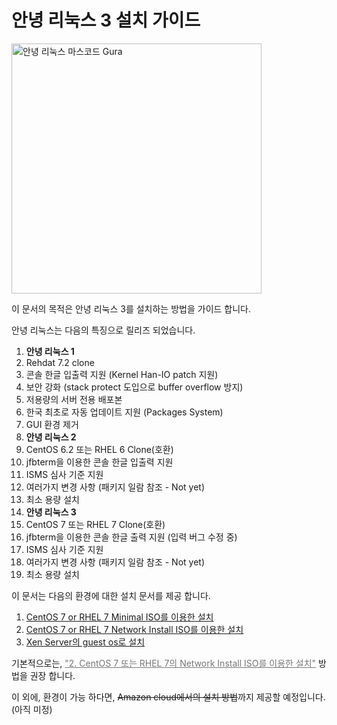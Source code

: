 안녕 리눅스 3 설치 가이드
=======

<p class="align-left"><img src="http://annyung.oops.org/gallery/gura.gif" width="400" height="400" title="안녕 리눅스 마스코드 Gura" alt="안녕 리눅스 마스코드 Gura"></p>

이 문서의 목적은 안녕 리눅스 3를 설치하는 방법을 가이드 합니다.

안녕 리눅스는 다음의 특징으로 릴리즈 되었습니다.

1. **안녕 리눅스 1**
 1. Rehdat 7.2 clone
 2. 콘솔 한글 입출력 지원 (Kernel Han-IO patch 지원)
 3. 보안 강화 (stack protect 도입으로 buffer overflow 방지)
 4. 저용량의 서버 전용 배포본
 5. 한국 최초로 자동 업데이트 지원 (Packages System)
 6. GUI 환경 제거
2. **안녕 리눅스 2**
 1. CentOS 6.2 또는 RHEL 6 Clone(호환)
 2. jfbterm을 이용한 콘솔 한글 입출력 지원
 3. ISMS 심사 기준 지원
 4. 여러가지 변경 사항 (패키지 일람 참조 - Not yet)
 5. 최소 용량 설치
3. **안녕 리눅스 3**
 1. CentOS 7 또는 RHEL 7 Clone(호환)
 2. jfbterm을 이용한 콘솔 한글 출력 지원 (입력 버그 수정 중)
 3. ISMS 심사 기준 지원
 4. 여러가지 변경 사항 (패키지 일람 참조 - Not yet)
 5. 최소 용량 설치

이 문서는 다음의 환경에 대한 설치 문서를 제공 합니다.

1. [CentOS 7 or RHEL 7 Minimal ISO를 이용한 설치](chapter1.html)
2. [CentOS 7 or RHEL 7 Network Install ISO를 이용한 설치](chapter2.html)
3. [Xen Server의 guest os로 설치](chapter3.html)

기본적으로는, <u style="color: #777;">"2. CentOS 7 또는 RHEL 7의 Network Install ISO를 이용한 설치"</u> 방법을 권장 합니다.

이 외에, 환경이 가능 하다면, ~~Amazon cloud에서의 설치 방법~~까지 제공할 예정입니다. (아직 미정)